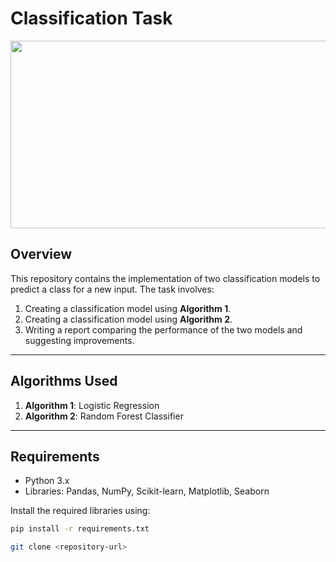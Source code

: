 # Classification Task


<div align="center">
<img height="300" width="800" src="https://images.datacamp.com/image/upload/v1663850410/Machine_learning_classification_illustration_for_the_email_a993b8df37.png">
</div>


## Overview
This repository contains the implementation of two classification models to predict a class for a new input. The task involves:
1. Creating a classification model using **Algorithm 1**.
2. Creating a classification model using **Algorithm 2**.
3. Writing a report comparing the performance of the two models and suggesting improvements.

---

## Algorithms Used
1. **Algorithm 1**: Logistic Regression
2. **Algorithm 2**: Random Forest Classifier

---

## Requirements
- Python 3.x
- Libraries: Pandas, NumPy, Scikit-learn, Matplotlib, Seaborn

Install the required libraries using:
```bash
pip install -r requirements.txt

git clone <repository-url>


